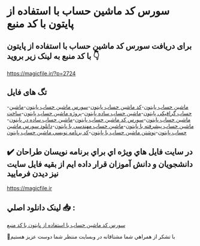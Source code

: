 # سورس کد ماشین حساب با استفاده از پایتون با کد منبع

## برای دریافت سورس کد ماشین حساب با استفاده از پایتون با کد منبع به لینک زیر بروید 👇

https://magicfile.ir/?p=2724

## تگ های فایل

-[ماشین حساب پایتون](https://magicfile.ir/product/%d8%b3%d9%88%d8%b1%d8%b3-%d9%88-%da%a9%d8%af%d9%85%d8%a7%d8%b4%db%8c%d9%86-%d8%ad%d8%b3%d8%a7%d8%a8%d8%a8%d8%a7-%d8%a7%d8%b3%d8%aa%d9%81%d8%a7%d8%af%d9%87-%d8%a7%d8%b2-%d9%be%d8%a7%db%8c%d8%aa%d9%88%d9%86/)-[کد ماشین حساب پایتون](https://magicfile.ir/product/%d8%b3%d9%88%d8%b1%d8%b3-%d9%88-%da%a9%d8%af%d9%85%d8%a7%d8%b4%db%8c%d9%86-%d8%ad%d8%b3%d8%a7%d8%a8%d8%a8%d8%a7-%d8%a7%d8%b3%d8%aa%d9%81%d8%a7%d8%af%d9%87-%d8%a7%d8%b2-%d9%be%d8%a7%db%8c%d8%aa%d9%88%d9%86/)-[سورس ماشین حساب پایتون](https://magicfile.ir/product/%d8%b3%d9%88%d8%b1%d8%b3-%d9%88-%da%a9%d8%af%d9%85%d8%a7%d8%b4%db%8c%d9%86-%d8%ad%d8%b3%d8%a7%d8%a8%d8%a8%d8%a7-%d8%a7%d8%b3%d8%aa%d9%81%d8%a7%d8%af%d9%87-%d8%a7%d8%b2-%d9%be%d8%a7%db%8c%d8%aa%d9%88%d9%86/)-[ماشین حساب گرافیکی پایتون](https://magicfile.ir/product/%d8%b3%d9%88%d8%b1%d8%b3-%d9%88-%da%a9%d8%af%d9%85%d8%a7%d8%b4%db%8c%d9%86-%d8%ad%d8%b3%d8%a7%d8%a8%d8%a8%d8%a7-%d8%a7%d8%b3%d8%aa%d9%81%d8%a7%d8%af%d9%87-%d8%a7%d8%b2-%d9%be%d8%a7%db%8c%d8%aa%d9%88%d9%86/)-[ماشین حساب ساده پایتون](https://magicfile.ir/product/%d8%b3%d9%88%d8%b1%d8%b3-%d9%88-%da%a9%d8%af%d9%85%d8%a7%d8%b4%db%8c%d9%86-%d8%ad%d8%b3%d8%a7%d8%a8%d8%a8%d8%a7-%d8%a7%d8%b3%d8%aa%d9%81%d8%a7%d8%af%d9%87-%d8%a7%d8%b2-%d9%be%d8%a7%db%8c%d8%aa%d9%88%d9%86/)-[پروژه ماشین حساب پایتون](https://magicfile.ir/product/%d8%b3%d9%88%d8%b1%d8%b3-%d9%88-%da%a9%d8%af%d9%85%d8%a7%d8%b4%db%8c%d9%86-%d8%ad%d8%b3%d8%a7%d8%a8%d8%a8%d8%a7-%d8%a7%d8%b3%d8%aa%d9%81%d8%a7%d8%af%d9%87-%d8%a7%d8%b2-%d9%be%d8%a7%db%8c%d8%aa%d9%88%d9%86/)-[ساخت ماشین حساب پایتون](https://magicfile.ir/product/%d8%b3%d9%88%d8%b1%d8%b3-%d9%88-%da%a9%d8%af%d9%85%d8%a7%d8%b4%db%8c%d9%86-%d8%ad%d8%b3%d8%a7%d8%a8%d8%a8%d8%a7-%d8%a7%d8%b3%d8%aa%d9%81%d8%a7%d8%af%d9%87-%d8%a7%d8%b2-%d9%be%d8%a7%db%8c%d8%aa%d9%88%d9%86/)-[سورس کد ماشین حساب پایتون](https://magicfile.ir/product/%d8%b3%d9%88%d8%b1%d8%b3-%d9%88-%da%a9%d8%af%d9%85%d8%a7%d8%b4%db%8c%d9%86-%d8%ad%d8%b3%d8%a7%d8%a8%d8%a8%d8%a7-%d8%a7%d8%b3%d8%aa%d9%81%d8%a7%d8%af%d9%87-%d8%a7%d8%b2-%d9%be%d8%a7%db%8c%d8%aa%d9%88%d9%86/)-[ماشین حساب ساده در پایتون](https://magicfile.ir/product/%d8%b3%d9%88%d8%b1%d8%b3-%d9%88-%da%a9%d8%af%d9%85%d8%a7%d8%b4%db%8c%d9%86-%d8%ad%d8%b3%d8%a7%d8%a8%d8%a8%d8%a7-%d8%a7%d8%b3%d8%aa%d9%81%d8%a7%d8%af%d9%87-%d8%a7%d8%b2-%d9%be%d8%a7%db%8c%d8%aa%d9%88%d9%86/)-[ماشین حساب پیشرفته با پایتون](https://magicfile.ir/product/%d8%b3%d9%88%d8%b1%d8%b3-%d9%88-%da%a9%d8%af%d9%85%d8%a7%d8%b4%db%8c%d9%86-%d8%ad%d8%b3%d8%a7%d8%a8%d8%a8%d8%a7-%d8%a7%d8%b3%d8%aa%d9%81%d8%a7%d8%af%d9%87-%d8%a7%d8%b2-%d9%be%d8%a7%db%8c%d8%aa%d9%88%d9%86/)-[ماشین حساب مهندسی با پایتون](https://magicfile.ir/product/%d8%b3%d9%88%d8%b1%d8%b3-%d9%88-%da%a9%d8%af%d9%85%d8%a7%d8%b4%db%8c%d9%86-%d8%ad%d8%b3%d8%a7%d8%a8%d8%a8%d8%a7-%d8%a7%d8%b3%d8%aa%d9%81%d8%a7%d8%af%d9%87-%d8%a7%d8%b2-%d9%be%d8%a7%db%8c%d8%aa%d9%88%d9%86/)-[دانلود سورس ماشین حساب پایتون](https://magicfile.ir/product/%d8%b3%d9%88%d8%b1%d8%b3-%d9%88-%da%a9%d8%af%d9%85%d8%a7%d8%b4%db%8c%d9%86-%d8%ad%d8%b3%d8%a7%d8%a8%d8%a8%d8%a7-%d8%a7%d8%b3%d8%aa%d9%81%d8%a7%d8%af%d9%87-%d8%a7%d8%b2-%d9%be%d8%a7%db%8c%d8%aa%d9%88%d9%86/)-[نوشتن ماشین حساب با پایتون](https://magicfile.ir/product/%d8%b3%d9%88%d8%b1%d8%b3-%d9%88-%da%a9%d8%af%d9%85%d8%a7%d8%b4%db%8c%d9%86-%d8%ad%d8%b3%d8%a7%d8%a8%d8%a8%d8%a7-%d8%a7%d8%b3%d8%aa%d9%81%d8%a7%d8%af%d9%87-%d8%a7%d8%b2-%d9%be%d8%a7%db%8c%d8%aa%d9%88%d9%86/)-[کد برنامه نویسی ماشین حساب پایتون](https://magicfile.ir/product/%d8%b3%d9%88%d8%b1%d8%b3-%d9%88-%da%a9%d8%af%d9%85%d8%a7%d8%b4%db%8c%d9%86-%d8%ad%d8%b3%d8%a7%d8%a8%d8%a8%d8%a7-%d8%a7%d8%b3%d8%aa%d9%81%d8%a7%d8%af%d9%87-%d8%a7%d8%b2-%d9%be%d8%a7%db%8c%d8%aa%d9%88%d9%86/)

## ✔️ در سايت فايل هاي ويژه اي براي برنامه نويسان طراحان دانشجويان و دانش آموزان قرار داده ايم از بقيه فايل سايت نيز ديدن فرماييد

https://magicfile.ir


## لينک دانلود اصلي 📥 :

[سورس کد ماشین حساب با استفاده از پایتون با کد منبع](https://magicfile.ir/product/%d8%b3%d9%88%d8%b1%d8%b3-%d9%88-%da%a9%d8%af%d9%85%d8%a7%d8%b4%db%8c%d9%86-%d8%ad%d8%b3%d8%a7%d8%a8%d8%a8%d8%a7-%d8%a7%d8%b3%d8%aa%d9%81%d8%a7%d8%af%d9%87-%d8%a7%d8%b2-%d9%be%d8%a7%db%8c%d8%aa%d9%88%d9%86/) 


🙏با تشکر از همراهي شما مشتاقانه در وبسایت منتظر شما دوست عزیز هستیم

